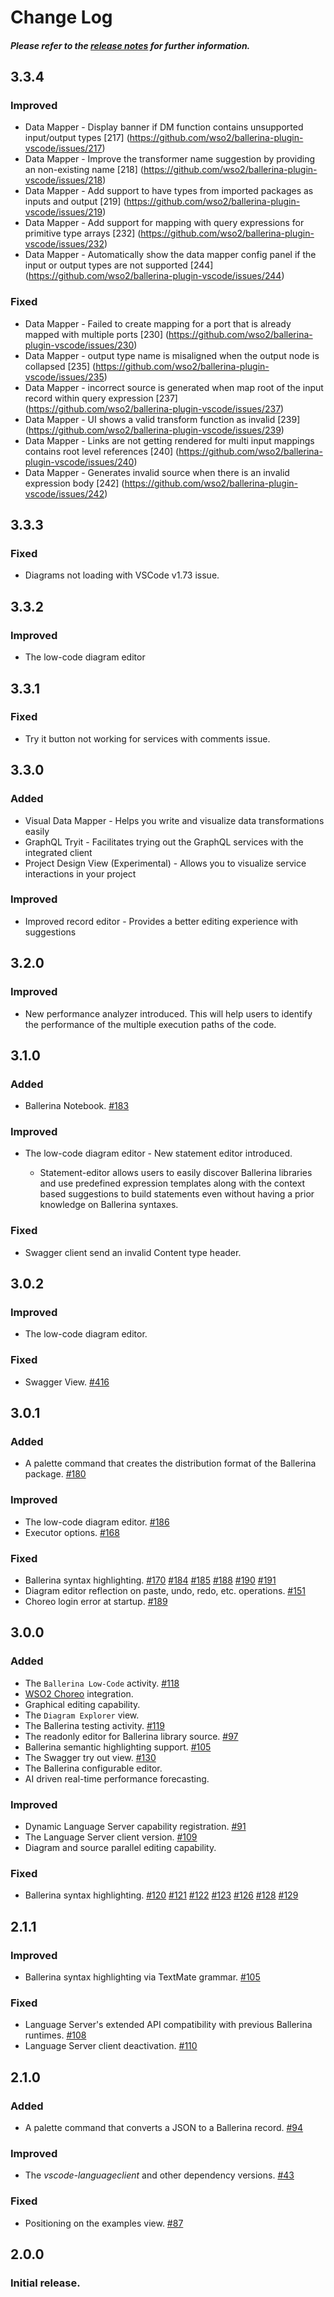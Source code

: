 # Change Log
##### Please refer to the [release notes](https://github.com/wso2/ballerina-plugin-vscode/blob/main/docs/release-notes/3.3.0-release-note.md) for further information.

## **3.3.4**
### Improved
- Data Mapper - Display banner if DM function contains unsupported input/output types [217] (https://github.com/wso2/ballerina-plugin-vscode/issues/217)
- Data Mapper - Improve the transformer name suggestion by providing an non-existing name  [218] (https://github.com/wso2/ballerina-plugin-vscode/issues/218)
- Data Mapper - Add support to have types from imported packages as inputs and output [219] (https://github.com/wso2/ballerina-plugin-vscode/issues/219)
- Data Mapper - Add support for mapping with query expressions for primitive type arrays [232] (https://github.com/wso2/ballerina-plugin-vscode/issues/232)
- Data Mapper - Automatically show the data mapper config panel if the input or output types are not supported [244] (https://github.com/wso2/ballerina-plugin-vscode/issues/244)

### Fixed
- Data Mapper - Failed to create mapping for a port that is already mapped with multiple ports [230] (https://github.com/wso2/ballerina-plugin-vscode/issues/230)
- Data Mapper - output type name is misaligned when the output node is collapsed [235] (https://github.com/wso2/ballerina-plugin-vscode/issues/235)
- Data Mapper - incorrect source is generated when map root of the input record within query expression [237] (https://github.com/wso2/ballerina-plugin-vscode/issues/237)
- Data Mapper - UI shows a valid transform function as invalid [239] (https://github.com/wso2/ballerina-plugin-vscode/issues/239)
- Data Mapper - Links are not getting rendered for multi input mappings contains root level references [240] (https://github.com/wso2/ballerina-plugin-vscode/issues/240)
- Data Mapper - Generates invalid source when there is an invalid expression body [242] (https://github.com/wso2/ballerina-plugin-vscode/issues/242)

## **3.3.3**
### Fixed
- Diagrams not loading with VSCode v1.73 issue.

## **3.3.2**
### Improved
- The low-code diagram editor

## **3.3.1**
### Fixed
- Try it button not working for services with comments issue.

## **3.3.0**
### Added
- Visual Data Mapper - Helps you write and visualize data transformations easily
- GraphQL Tryit - Facilitates  trying out the GraphQL services with the integrated client
- Project Design View (Experimental) - Allows you to visualize service interactions in your project

### Improved
- Improved record editor - Provides a better editing experience with suggestions


## **3.2.0**
### Improved
- New performance analyzer introduced. This will help users to identify the performance of the multiple execution paths of the code.

## **3.1.0**
### Added
- Ballerina Notebook. [#183](https://github.com/wso2/ballerina-plugin-vscode/issues/183)

### Improved
- The low-code diagram editor - New statement editor introduced.

    - Statement-editor allows users to easily discover Ballerina libraries and use predefined expression templates along with the context based suggestions to build statements even without having a prior knowledge on Ballerina syntaxes.

### Fixed
- Swagger client send an invalid Content type header.

## **3.0.2**
### Improved
- The low-code diagram editor.

### Fixed
- Swagger View. [#416](https://github.com/wso2/ballerina-plugin-vscode/issues/197)

## **3.0.1**
### Added
- A palette command that creates the distribution format of the Ballerina package. [#180](https://github.com/wso2/ballerina-plugin-vscode/issues/180)

### Improved
- The low-code diagram editor. [#186](https://github.com/wso2/ballerina-plugin-vscode/issues/186)
- Executor options. [#168](https://github.com/wso2/ballerina-plugin-vscode/issues/168)

### Fixed
- Ballerina syntax highlighting. [#170](https://github.com/wso2/ballerina-plugin-vscode/issues/170) [#184](https://github.com/wso2/ballerina-plugin-vscode/issues/184) [#185](https://github.com/wso2/ballerina-plugin-vscode/issues/185) [#188](https://github.com/wso2/ballerina-plugin-vscode/issues/188) [#190](https://github.com/wso2/ballerina-plugin-vscode/issues/190) [#191](https://github.com/wso2/ballerina-plugin-vscode/issues/191)
- Diagram editor reflection on paste, undo, redo, etc. operations. [#151](https://github.com/wso2/ballerina-plugin-vscode/issues/151)
- Choreo login error at startup. [#189](https://github.com/wso2/ballerina-plugin-vscode/issues/189)

## **3.0.0**
### Added
- The `Ballerina Low-Code` activity. [#118](https://github.com/wso2/ballerina-plugin-vscode/issues/118)
- [WSO2 Choreo](https://wso2.com/choreo/) integration.
- Graphical editing capability.
- The `Diagram Explorer` view.
- The Ballerina testing activity. [#119](https://github.com/wso2/ballerina-plugin-vscode/issues/119) 
- The readonly editor for Ballerina library source. [#97](https://github.com/wso2/ballerina-plugin-vscode/issues/97)
- Ballerina semantic highlighting support. [#105](https://github.com/wso2/ballerina-plugin-vscode/issues/105)
- The Swagger try out view. [#130](https://github.com/wso2/ballerina-plugin-vscode/issues/130)
- The Ballerina configurable editor.
- AI driven real-time performance forecasting.

### Improved
- Dynamic Language Server capability registration. [#91](https://github.com/wso2/ballerina-plugin-vscode/issues/91)
- The Language Server client version. [#109](https://github.com/wso2/ballerina-plugin-vscode/issues/109)
- Diagram and source parallel editing capability.

### Fixed
- Ballerina syntax highlighting. [#120](https://github.com/wso2/ballerina-plugin-vscode/issues/120) [#121](https://github.com/wso2/ballerina-plugin-vscode/issues/121) [#122](https://github.com/wso2/ballerina-plugin-vscode/issues/122) [#123](https://github.com/wso2/ballerina-plugin-vscode/issues/123) [#126](https://github.com/wso2/ballerina-plugin-vscode/issues/126) [#128](https://github.com/wso2/ballerina-plugin-vscode/issues/128) [#129](https://github.com/wso2/ballerina-plugin-vscode/issues/129)

## **2.1.1**
### Improved
- Ballerina syntax highlighting via TextMate grammar. [#105](https://github.com/wso2/ballerina-plugin-vscode/issues/105)

### Fixed
- Language Server's extended API compatibility with previous Ballerina runtimes. [#108](https://github.com/wso2/ballerina-plugin-vscode/issues/108)
- Language Server client deactivation. [#110](https://github.com/wso2/ballerina-plugin-vscode/issues/110)

## **2.1.0**
### Added
- A palette command that converts a JSON to a Ballerina record. [#94](https://github.com/wso2/ballerina-plugin-vscode/issues/94)

### Improved
- The *vscode-languageclient* and other dependency versions. [#43](https://github.com/wso2/ballerina-plugin-vscode/issues/43)

### Fixed
- Positioning on the examples view. [#87](https://github.com/wso2/ballerina-plugin-vscode/issues/87)

## **2.0.0**
### Initial release.
